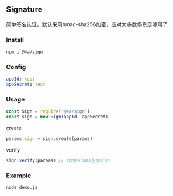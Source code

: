 Signature
---
简单签名认证，默认采用hmac-sha256加密，应对大多数场景足够用了

### Install
```sh
npm i @4a/sign
```

### Config
```yaml
appId: test
appSecret: test
```

### Usage
```js
const Sign = require('@4a/sign')
const sign = new Sign(appId, appSecret)
```
create
```js
params.sign = sign.create(params)
```
verify
```js
sign.verify(params) // 此时params包含sign
```

### Example
```sh
node demo.js
```
